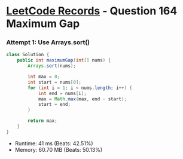 # [LeetCode Records](../../README.md) - Question 164 Maximum Gap

### Attempt 1: Use Arrays.sort()
```java
class Solution {
    public int maximumGap(int[] nums) {
        Arrays.sort(nums);

        int max = 0;
        int start = nums[0];
        for (int i = 1; i < nums.length; i++) {
            int end = nums[i];
            max = Math.max(max, end - start);
            start = end;
        }

        return max;
    }
}
```
- Runtime: 41 ms (Beats: 42.51%)
- Memory: 60.70 MB (Beats: 50.13%)

<br>
